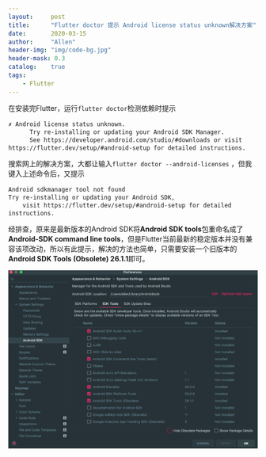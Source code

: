 ```yaml
---
layout:     post
title:      "Flutter doctor 提示 Android license status unknown解决方案"
date:       2020-03-15
author:     "Allen"
header-img: "img/code-bg.jpg"
header-mask: 0.3
catalog:    true
tags:
    - Flutter
---
```


在安装完Flutter，运行`flutter doctor`检测依赖时提示

```
✗ Android license status unknown.
      Try re-installing or updating your Android SDK Manager.
      See https://developer.android.com/studio/#downloads or visit https://flutter.dev/setup/#android-setup for detailed instructions.
```

搜索网上的解决方案，大都让输入`flutter doctor --android-licenses` ，但我键入上述命令后，又提示

```
Android sdkmanager tool not found 
Try re-installing or updating your Android SDK,
    visit https://flutter.dev/setup/#android-setup for detailed instructions.
```

经排查，原来是最新版本的Android SDK将**Android SDK tools**包重命名成了**Android-SDK command line tools**，但是Flutter当前最新的稳定版本并没有兼容该项改动，所以有此提示，解决的方法也简单，只需要安装一个旧版本的**Android SDK Tools (Obsolete) 26.1.1**即可。

![图1-1 sdk_tools](/img/flutter/sdk_tools.png)
